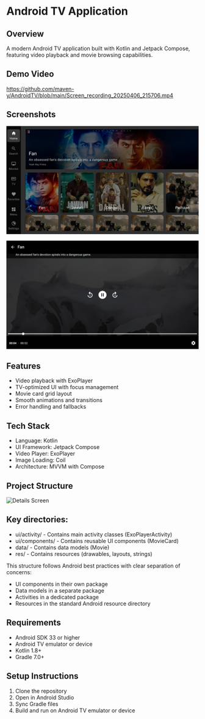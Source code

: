 # Android TV Application

## Overview
A modern Android TV application built with Kotlin and Jetpack Compose, featuring video playback and movie browsing capabilities.



## Demo Video

https://github.com/maven-y/AndroidTV/blob/main/Screen_recording_20250406_215706.mp4




## Screenshots



![Details Screen](https://github.com/maven-y/AndroidTV/blob/main/1.png)

![Details Screen](https://github.com/maven-y/AndroidTV/blob/main/2.png)



## Features
- Video playback with ExoPlayer
- TV-optimized UI with focus management
- Movie card grid layout
- Smooth animations and transitions
- Error handling and fallbacks

## Tech Stack
- Language: Kotlin
- UI Framework: Jetpack Compose
- Video Player: ExoPlayer
- Image Loading: Coil
- Architecture: MVVM with Compose

## Project Structure

![Details Screen](https://i.imgur.com/RkRkVLh.png)



## Key directories:

- ui/activity/ - Contains main activity classes (ExoPlayerActivity)
- ui/components/ - Contains reusable UI components (MovieCard)
- data/ - Contains data models (Movie)
- res/ - Contains resources (drawables, layouts, strings)


This structure follows Android best practices with clear separation of concerns:

- UI components in their own package
- Data models in a separate package
- Activities in a dedicated package
- Resources in the standard Android resource directory

## Requirements
- Android SDK 33 or higher
- Android TV emulator or device
- Kotlin 1.8+
- Gradle 7.0+


## Setup Instructions
1. Clone the repository
2. Open in Android Studio
3. Sync Gradle files
4. Build and run on Android TV emulator or device
